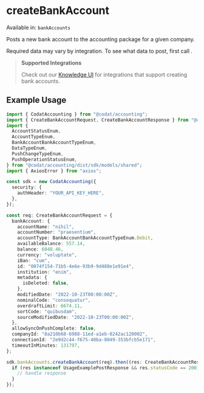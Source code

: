 # createBankAccount
Available in: `bankAccounts`

Posts a new bank account to the accounting package for a given company.

Required data may vary by integration. To see what data to post, first call []().

> **Supported Integrations**
> 
> Check out our [Knowledge UI](https://knowledge.codat.io/supported-features/accounting?view=tab-by-data-type&dataType=bankAccounts) for integrations that support creating bank accounts.

## Example Usage
```typescript
import { CodatAccounting } from "@codat/accounting";
import { CreateBankAccountRequest, CreateBankAccountResponse } from "@codat/accounting/dist/sdk/models/operations";
import {
  AccountStatusEnum,
  AccountTypeEnum,
  BankAccountBankAccountTypeEnum,
  DataTypeEnum,
  PushChangeTypeEnum,
  PushOperationStatusEnum,
} from "@codat/accounting/dist/sdk/models/shared";
import { AxiosError } from "axios";

const sdk = new CodatAccounting({
  security: {
    authHeader: "YOUR_API_KEY_HERE",
  },
});

const req: CreateBankAccountRequest = {
  bankAccount: {
    accountName: "nihil",
    accountNumber: "praesentium",
    accountType: BankAccountBankAccountTypeEnum.Debit,
    availableBalance: 557.14,
    balance: 6048.46,
    currency: "voluptate",
    iBan: "cum",
    id: "0074f154-71b5-4e6e-93b9-9d488e1e91e4",
    institution: "enim",
    metadata: {
      isDeleted: false,
    },
    modifiedDate: "2022-10-23T00:00:00Z",
    nominalCode: "consequatur",
    overdraftLimit: 6674.11,
    sortCode: "quibusdam",
    sourceModifiedDate: "2022-10-23T00:00:00Z",
  },
  allowSyncOnPushComplete: false,
  companyId: "8a210b68-6988-11ed-a1eb-0242ac120002",
  connectionId: "2e9d2c44-f675-40ba-8049-353bfcb5e171",
  timeoutInMinutes: 131797,
};

sdk.bankAccounts.createBankAccount(req).then((res: CreateBankAccountResponse | AxiosError) => {
  if (res instanceof UsageExamplePostResponse && res.statusCode == 200) {
    // handle response
  }
});
```